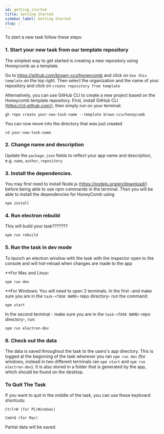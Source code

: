 ```yaml
---
id: getting_started
title: Getting Started
sidebar_label: Getting Started
slug: /
---
```


To start a new task follow these steps:


### 1. Start your new task from our template repository

The simplest way to get started is creating a new repository using Honeycomb as a template.

Go to https://github.com/brown-ccv/honeycomb and click on `Use this template` on the top right. Then select the organization and the name of your repository and click on `create repository from template`

Alternatively, you can use GitHub CLI to create a new project based on the Honeycomb template repository. First, install GitHub CLI (https://cli.github.com/), then simply run on your terminal: 

```
gh repo create your-new-task-name --template brown-ccv/honeycomb
``` 

You can now move into the directory that was just created

```
cd your-new-task-name
```

### 2. Change name and description

Update the `package.json` fields to reflect your app name and description, e.g. `name`, `author`, `repository`

### 3. Install the dependencies. 

You may first need to install Node.js (https://nodejs.org/en/download/) before being able to use npm commands in the terminal. Then you will be able to install the dependencies for HoneyComb using

```
npm install
```

### 4. Run electron rebuild

This will build your task???????

```
npm run rebuild
```

### 5. Run the task in dev mode

To launch an electron window with the task with the inspector open to the console and will hot-reload when changes are made to the app

**For Mac and Linux:
```
npm run dev
```

**For Windows:
You will need to open 2 terminals. In the first -and make sure you are in the `task-<TASK NAME>` repo directory- run the command:

```
npm start
```

In the second terminal -  make sure you are in the `task-<TASK NAME>` repo directory-, run:

```
npm run electron-dev
```

### 6. Check out the data

The data is saved throughout the task to the users's app directory.  This is logged at the beginning of the task wherever you ran `npm run dev` (for windows, instead in two different terminals ran `npm start` and `npm run electron-dev`). It is also stored in a folder that is generated by the app, which should be found on the desktop.

### To Quit The Task
If you want to quit in the middle of the task, you can use these keyboard shortcuts:
```
Ctrl+W (for PC/Windows)
```
```
Cmd+Q (for Mac)
```
Partial data will be saved.